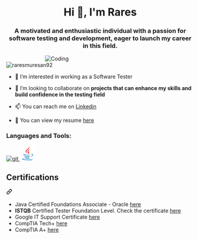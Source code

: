 <h1 align="center">Hi 👋, I'm Rares</h1>
<h3 align="center">A motivated and enthusiastic individual with a passion for software testing and development, eager to launch my career in this field.</h3>
<img align="right" alt="Coding" width="400" src="https://cdn.dribbble.com/users/1162077/screenshots/3848914/media/320984a9ca58b3c73274c9259ecf6de8.gif">

<p align="left"> <img src="https://komarev.com/ghpvc/?username=raresmuresan92&label=Profile%20views&color=0e75b6&style=flat" alt="raresmuresan92" /> </p>

- 👀 I’m interested in working as a Software Tester

- 🤝 I’m looking to collaborate on **projects that can enhance my skills and build confidence in the testing field**

- 📫 You can reach me on <a href="https://www.linkedin.com/in/rares-muresan/" rel="nofollow">Linkedin</a>

- 📄 You can view my resume <a href="https://drive.google.com/file/d/1e4a073es0F0BQV5V3TWOq_YCG4BECFW1/view?usp=sharing" rel="nofollow">here</a>

<p align="left">
</p>

<h3 align="left">Languages and Tools:</h3>
<p align="left"> <a href="https://git-scm.com/" target="_blank" rel="noreferrer"> <img src="https://www.vectorlogo.zone/logos/git-scm/git-scm-icon.svg" alt="git" width="40" height="40"/> </a> <a href="https://www.java.com" target="_blank" rel="noreferrer"> <img src="https://raw.githubusercontent.com/devicons/devicon/master/icons/java/java-original.svg" alt="java" width="40" height="40"/> </a> </p>

<div class="markdown-heading" dir="auto"><h2 class="heading-element" dir="auto">Certifications</h2><a id="user-content-courses-and-certifications" class="anchor" aria-label="Permalink: Courses and certifications" href="#courses-and-certifications"><svg class="octicon octicon-link" viewBox="0 0 16 16" version="1.1" width="16" height="16" aria-hidden="true"><path d="m7.775 3.275 1.25-1.25a3.5 3.5 0 1 1 4.95 4.95l-2.5 2.5a3.5 3.5 0 0 1-4.95 0 .751.751 0 0 1 .018-1.042.751.751 0 0 1 1.042-.018 1.998 1.998 0 0 0 2.83 0l2.5-2.5a2.002 2.002 0 0 0-2.83-2.83l-1.25 1.25a.751.751 0 0 1-1.042-.018.751.751 0 0 1-.018-1.042Zm-4.69 9.64a1.998 1.998 0 0 0 2.83 0l1.25-1.25a.751.751 0 0 1 1.042.018.751.751 0 0 1 .018 1.042l-1.25 1.25a3.5 3.5 0 1 1-4.95-4.95l2.5-2.5a3.5 3.5 0 0 1 4.95 0 .751.751 0 0 1-.018 1.042.751.751 0 0 1-1.042.018 1.998 1.998 0 0 0-2.83 0l-2.5 2.5a1.998 1.998 0 0 0 0 2.83Z"></path></svg></a></div>
<ul dir="auto">
    <li>Java Certified Foundations Associate - Oracle <a href="https://drive.google.com/file/d/1ErlGTNOuvPh-X2DigjCGS0oXTPDFAvBH/view?usp=sharing" rel="nofollow">here</a></li>
    <li><b>ISTQB</b> Certified Tester Foundation Level. Check the certificate <a href="https://drive.google.com/file/d/1opeEr_FwnwU6-PDNgQxiINH6wvOHs5ht/view?usp=sharing" rel="nofollow">here</a></li>
    <li> Google IT Support Certificate <a href="https://drive.google.com/file/d/1k2SfERfU-bZCj73V45Jf-gTIc1HDLj2f/view?usp=sharing" rel="nofollow">here</a></li>
    <li> CompTIA Tech+ <a href="https://drive.google.com/file/d/1VwXrt4R6EZfcUzse16Lv_zOloFLIoTB0/view?usp=drive_link" rel="nofollow">here</a></li>
    <li> CompTIA A+ <a href="https://drive.google.com/file/d/1IWWlLoQZlJbYwADessGVnuXyYisrnOAt/view?usp=drive_link" rel="nofollow">here</a></li>
</ul>

